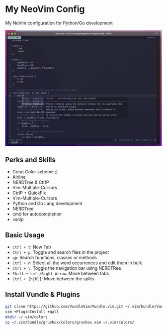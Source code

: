 # My NeoVim Config
My NeVim configuration for Python/Go development

![](./screenshot.png)

## Perks and Skills

- Great Color scheme ;)
- Airline
- NERDTree & CtrlP
- Vim-Multiple-Cursors
- CtrlP + QuickFix
- Vim-Multiple-Cursors
- Python and Go Lang development
- NERDTree
- cmd for autocompletion
- vsnip

## Basic Usage
- `Ctrl + t`: New Tab
- `Ctrl + p`: Toggle and search files in the project
- `gp`: Search functions, classes or methods
- `Ctrl + n`: Select all the word occurrences and edit them in bulk
- `Ctrl + \`: Toggle the navigation bar using NERDTRee
- `Shift + Left/Right Arrow`: Move between tabs
- `Ctrl + [hjkl]`: Move between the splits


## Install Vundle & Plugins
```bash
git clone https://github.com/VundleVim/Vundle.vim.git ~/.vim/bundle/Vundle.vim
vim +PluginInstall +qall
mkdir ~/.vim/colors
cp ~/.vim/bundle/gruvbox/colors/gruvbox.vim ~/.vim/colors/
```
